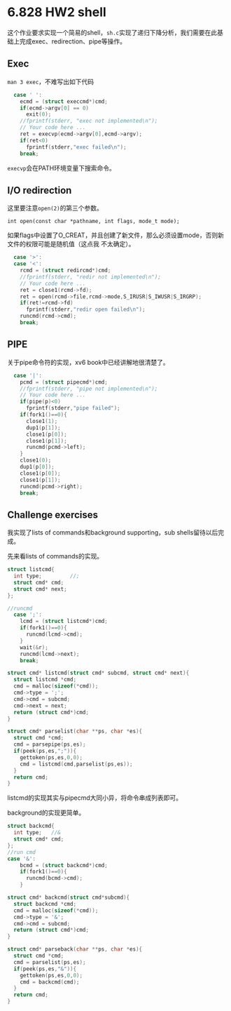 # 6.828 HW2 shell

这个作业要求实现一个简易的shell，`sh.c`实现了递归下降分析，我们需要在此基础上完成exec、redirection、pipe等操作。

## Exec

`man 3 exec`，不难写出如下代码

```c
  case ' ':
    ecmd = (struct execcmd*)cmd;
    if(ecmd->argv[0] == 0)
      exit(0);
    //fprintf(stderr, "exec not implemented\n");
    // Your code here ...
    ret = execvp(ecmd->argv[0],ecmd->argv);
    if(ret<0)
      fprintf(stderr,"exec failed\n");
    break;
```

`execvp`会在PATH环境变量下搜索命令。

## I/O redirection

这里要注意`open(2)`的第三个参数。

`int open(const char *pathname, int flags, mode_t mode);`

如果flags中设置了O_CREAT，并且创建了新文件，那么必须设置mode，否则新文件的权限可能是随机值（这点我 不太确定）。

```c
  case '>':
  case '<':
    rcmd = (struct redircmd*)cmd;
    //fprintf(stderr, "redir not implemented\n");
    // Your code here ...
    ret = close1(rcmd->fd);
    ret = open(rcmd->file,rcmd->mode,S_IRUSR|S_IWUSR|S_IRGRP);
    if(ret!=rcmd->fd)
      fprintf(stderr,"redir open failed\n");
    runcmd(rcmd->cmd);
    break;
```

## PIPE

关于pipe命令符的实现，xv6 book中已经讲解地很清楚了。

```c
  case '|':
    pcmd = (struct pipecmd*)cmd;
    //fprintf(stderr, "pipe not implemented\n");
    // Your code here ...
    if(pipe(p)<0)
      fprintf(stderr,"pipe failed");
    if(fork1()==0){
      close1(1);
      dup1(p[1]);
      close1(p[0]);
      close1(p[1]);
      runcmd(pcmd->left);
    }
    close1(0);
    dup1(p[0]);
    close1(p[0]);
    close1(p[1]);
    runcmd(pcmd->right);
    break;
```

## Challenge exercises

我实现了lists of commands和background supporting，sub shells留待以后完成。

先来看lists of commands的实现。

```c
struct listcmd{
  int type;         //;
  struct cmd* cmd;
  struct cmd* next;
};

//runcmd
  case ';':
    lcmd = (struct listcmd*)cmd;
    if(fork1()==0){
      runcmd(lcmd->cmd);
    }
    wait(&r);
    runcmd(lcmd->next);
    break;

struct cmd* listcmd(struct cmd* subcmd, struct cmd* next){
  struct listcmd *cmd;
  cmd = malloc(sizeof(*cmd));
  cmd->type = ';';
  cmd->cmd = subcmd;
  cmd->next = next;
  return (struct cmd*)cmd;
}

struct cmd* parselist(char **ps, char *es){
  struct cmd *cmd;
  cmd = parsepipe(ps,es);
  if(peek(ps,es,";")){
    gettoken(ps,es,0,0);
    cmd = listcmd(cmd,parselist(ps,es));
  }
  return cmd;
}
```

listcmd的实现其实与pipecmd大同小异，将命令串成列表即可。

background的实现更简单。

```c
struct backcmd{
  int type;   //&
  struct cmd* cmd;
};
//run cmd
case '&':
    bcmd = (struct backcmd*)cmd;
    if(fork1()==0){
      runcmd(bcmd->cmd);
    }

struct cmd* backcmd(struct cmd*subcmd){
  struct backcmd *cmd;
  cmd = malloc(sizeof(*cmd));
  cmd->type = '&';
  cmd->cmd = subcmd;
  return (struct cmd*)cmd;
}

struct cmd* parseback(char **ps, char *es){
  struct cmd *cmd;
  cmd = parselist(ps,es);
  if(peek(ps,es,"&")){
    gettoken(ps,es,0,0);
    cmd = backcmd(cmd);
  }
  return cmd;
}

```

